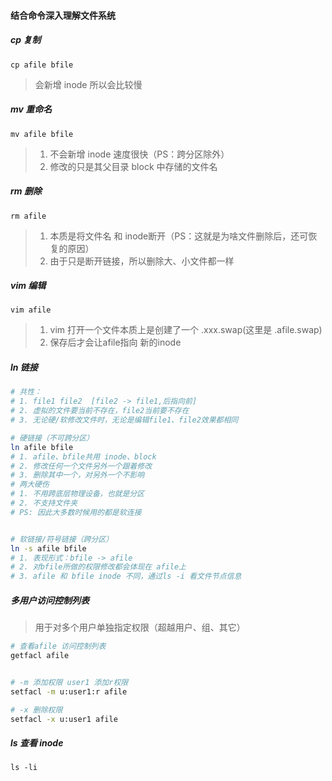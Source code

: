 #### 结合命令深入理解文件系统

##### cp 复制
`cp afile bfile`
> 会新增 inode 所以会比较慢

##### mv 重命名
`mv afile bfile`
> 1. 不会新增 inode 速度很快（PS：跨分区除外）
> 2. 修改的只是其父目录 block 中存储的文件名

##### rm 删除
`rm afile`
> 1. 本质是将文件名 和 inode断开（PS：这就是为啥文件删除后，还可恢复的原因）
> 2. 由于只是断开链接，所以删除大、小文件都一样

##### vim 编辑
`vim afile`
> 1. vim 打开一个文件本质上是创建了一个 .xxx.swap(这里是 .afile.swap)
> 2. 保存后才会让afile指向 新的inode

##### ln 链接
```bash
# 共性：
# 1. file1 file2  [file2 -> file1,后指向前]
# 2. 虚拟的文件要当前不存在，file2当前要不存在
# 3. 无论硬/软修改文件时，无论是编辑file1、file2效果都相同

# 硬链接（不可跨分区）
ln afile bfile
# 1. afile、bfile共用 inode、block
# 2. 修改任何一个文件另外一个跟着修改
# 3. 删除其中一个，对另外一个不影响
# 两大硬伤
# 1. 不用跨底层物理设备，也就是分区
# 2. 不支持文件夹
# PS: 因此大多数时候用的都是软连接


# 软链接/符号链接（跨分区）
ln -s afile bfile
# 1. 表现形式：bfile -> afile
# 2. 对bfile所做的权限修改都会体现在 afile上
# 3. afile 和 bfile inode 不同，通过ls -i 看文件节点信息
```

##### 多用户访问控制列表
> 用于对多个用户单独指定权限（超越用户、组、其它）

```bash
# 查看afile 访问控制列表
getfacl afile


# -m 添加权限 user1 添加r权限
setfacl -m u:user1:r afile

# -x 删除权限
setfacl -x u:user1 afile 
```

##### ls 查看 inode
`ls -li`

